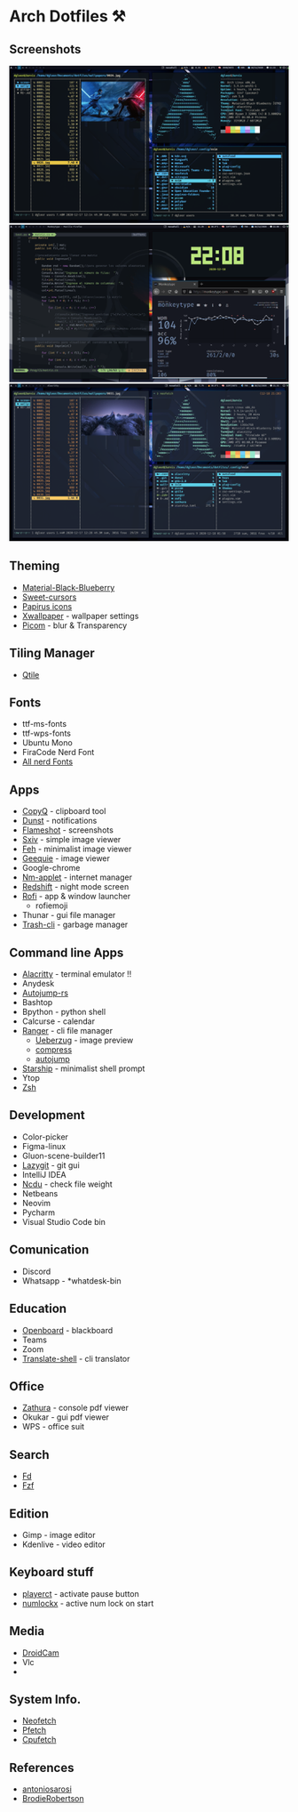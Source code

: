# Arch Dotfiles ⚒

## Screenshots

![1](https://github.com/Dgloor/dotfiles/blob/main/screenshots/01.png)
![3](https://github.com/Dgloor/dotfiles/blob/main/screenshots/03.png)
![2](https://github.com/Dgloor/dotfiles/blob/main/screenshots/02.png)

## Theming

- [Material-Black-Blueberry](https://www.gnome-look.org/p/1316887/)
- [Sweet-cursors](https://www.gnome-look.org/p/1393084/)
- [Papirus icons](https://www.gnome-look.org/p/1166289/)
- [Xwallpaper](https://github.com/stoeckmann/xwallpaper) - wallpaper settings
- [Picom](https://github.com/yshui/picom) - blur & Transparency

## Tiling Manager

- [Qtile](http://www.qtile.org/)

## Fonts

- ttf-ms-fonts
- ttf-wps-fonts
- Ubuntu Mono
- FiraCode Nerd Font
- [All nerd Fonts](https://www.nerdfonts.com/font-downloads)

## Apps

- [CopyQ](https://github.com/hluk/CopyQ) - clipboard tool
- [Dunst](https://github.com/dunst-project/dunst) - notifications
- [Flameshot](https://github.com/ManuelLR/docker-flameshot) - screenshots
- [Sxiv](https://github.com/muennich/sxiv) - simple image viewer
- [Feh](https://github.com/derf/feh) - minimalist image viewer
- [Geequie](https://github.com/BestImageViewer/geeqie) - image viewer
- Google-chrome
- [Nm-applet](https://www.archlinux.org/packages/?name=network-manager-applet) - internet manager
- [Redshift](https://wiki.archlinux.org/index.php/redshift) - night mode screen
- [Rofi](https://github.com/davatorium/rofi) - app & window launcher
  - rofiemoji
- Thunar - gui file manager
- [Trash-cli](https://wiki.archlinux.org/index.php/Trash_management) - garbage manager

## Command line Apps

- [Alacritty](https://github.com/alacritty/alacritty) - terminal emulator !!
- Anydesk
- [Autojump-rs](https://github.com/xen0n/autojump-rs)
- Bashtop
- Bpython - python shell
- Calcurse - calendar
- [Ranger](https://github.com/ranger/ranger) - cli file manager
  - [Ueberzug](https://github.com/ranger/ranger/wiki/Image-Previews) - image preview
  - [compress](https://github.com/maximtrp/ranger-archives/blob/master/compress.py)
  - [autojump](https://github.com/fdw/ranger-autojump)
- [Starship](https://starship.rs/) - minimalist shell prompt
- Ytop
- [Zsh](<https://wiki.archlinux.org/index.php/Zsh_(Espa%C3%B1ol)>)

## Development

- Color-picker
- Figma-linux
- Gluon-scene-builder11
- [Lazygit](https://github.com/jesseduffield/lazygit) - git gui
- IntelliJ IDEA
- [Ncdu](https://www.archlinux.org/packages/community/x86_64/ncdu/) - check file weight
- Netbeans
- Neovim
- Pycharm
- Visual Studio Code bin

## Comunication

- Discord
- Whatsapp - \*whatdesk-bin

## Education

- [Openboard](https://openboard.ch/index.en.html) - blackboard
- Teams
- Zoom
- [Translate-shell](https://github.com/soimort/translate-shell) - cli translator

## Office

- [Zathura](https://github.com/pwmt/zathura) - console pdf viewer
- Okukar - gui pdf viewer
- WPS - office suit

## Search

- [Fd](https://github.com/sharkdp/fd)
- [Fzf](https://github.com/junegunn/fzf)

## Edition

- Gimp - image editor
- Kdenlive - video editor

## Keyboard stuff

- [playerct](https://github.com/altdesktop/playerctl) - activate pause button
- [numlockx](<https://wiki.archlinux.org/index.php/Activating_numlock_on_bootup_(Espa%C3%B1ol)>) - active num lock on start

## Media

- [DroidCam](https://www.dev47apps.com/)
- Vlc
-

## System Info.

- [Neofetch](https://github.com/dylanaraps/neofetch)
- [Pfetch](https://github.com/dylanaraps/pfetch)
- [Cpufetch](https://github.com/Dr-Noob/cpufetch)

## References

- [antoniosarosi](https://github.com/antoniosarosi/dotfiles)
- [BrodieRobertson](https://github.com/BrodieRobertson/dotfiles)
